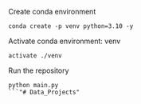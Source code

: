 Create conda environment
```
conda create -p venv python=3.10 -y
```

Activate conda environment: venv
```
activate ./venv
```

Run the repository
```
python main.py
```"# Data_Projects" 
